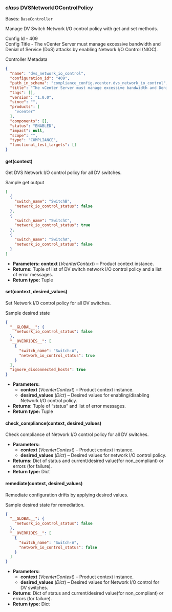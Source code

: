 ### *class* DVSNetworkIOControlPolicy

Bases: `BaseController`

Manage DV Switch Network I/O control policy with get and set methods.

Config Id - 409
<br/>
Config Title - The vCenter Server must manage excessive bandwidth and Denial of Service (DoS) attacks by enabling
Network I/O Control (NIOC).
<br/>

Controller Metadata
```json
{
  "name": "dvs_network_io_control",
  "configuration_id": "409",
  "path_in_schema": "compliance_config.vcenter.dvs_network_io_control",
  "title": "The vCenter Server must manage excessive bandwidth and Denial of Service (DoS) attacks by enabling Network I/O Control (NIOC).",
  "tags": [],
  "version": "1.0.0",
  "since": "",
  "products": [
    "vcenter"
  ],
  "components": [],
  "status": "ENABLED",
  "impact": null,
  "scope": "",
  "type": "COMPLIANCE",
  "functional_test_targets": []
}
```

#### get(context)

Get DVS Network I/O control policy for all DV switches.

Sample get output
<br/>
```json
[
  {
    "switch_name": "SwitchB",
    "network_io_control_status": false
  },
  {
    "switch_name": "SwitchC",
    "network_io_control_status": true
  },
  {
    "switch_name": "SwitchA",
    "network_io_control_status": false
  }
]
```

* **Parameters:**
  **context** (*VcenterContext*) – Product context instance.
* **Returns:**
  Tuple of list of DV switch network I/O control policy and a list of error messages.
* **Return type:**
  Tuple

#### set(context, desired_values)

Set Network I/O control policy for all DV switches.

Sample desired state
<br/>
```json
{
  "__GLOBAL__": {
    "network_io_control_status": false
  },
  "__OVERRIDES__": [
    {
      "switch_name": "Switch-A",
      "network_io_control_status": true
    }
  ],
  "ignore_disconnected_hosts": true
}
```

* **Parameters:**
  * **context** (*VcenterContext*) – Product context instance.
  * **desired_values** (*Dict*) – Desired values for enabling/disabling Network I/O control policy.
* **Returns:**
  Tuple of “status” and list of error messages.
* **Return type:**
  Tuple

#### check_compliance(context, desired_values)

Check compliance of Network I/O control policy for all DV switches.

* **Parameters:**
  * **context** (*VcenterContext*) – Product context instance.
  * **desired_values** (*Dict*) – Desired values for network I/O control policy.
* **Returns:**
  Dict of status and current/desired value(for non_compliant) or errors (for failure).
* **Return type:**
  Dict

#### remediate(context, desired_values)

Remediate configuration drifts by applying desired values.

Sample desired state for remediation.
<br/>
```json
{
  "__GLOBAL__": {
    "network_io_control_status": false
  },
  "__OVERRIDES__": [
    {
      "switch_name": "Switch-A",
      "network_io_control_status": false
    }
  ]
}
```

* **Parameters:**
  * **context** (*VcenterContext*) – Product context instance.
  * **desired_values** (*Dict*) – Desired values for Network I/O control for DV switches.
* **Returns:**
  Dict of status and current/desired value(for non_compliant) or errors (for failure).
* **Return type:**
  Dict
